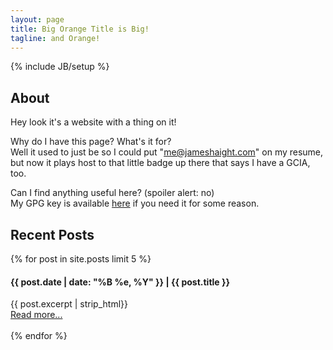 ```yaml
---
layout: page
title: Big Orange Title is Big!
tagline: and Orange!
---
```

{% include JB/setup %}

<div data-iframe-width="250" data-iframe-height="270" data-share-badge-id="d0b25cc0-980d-40fd-8765-b9183dcd24b2"></div>
  <script type="text/javascript">
    (function() {
      var s = document.createElement('script');
      s.type = 'text/javascript';
      s.async = true;
      s.src = '//www.youracclaim.com/assets/utilities/embed.js';
      var o = document.getElementsByTagName('script')[0];
      o.parentNode.insertBefore(s, o);
      })();
  </script>
<div data-iframe-width="250" data-iframe-height="270" data-share-badge-id="3f1de2a6-9de7-48af-89c5-d9eaa839058f"></div>
  <script type="text/javascript">
    (function() {
      var s = document.createElement('script');
      s.type = 'text/javascript';
      s.async = true;
      s.src = '//cdn.youracclaim.com/assets/utilities/embed.js';
      var o = document.getElementsByTagName('script')[0];
      o.parentNode.insertBefore(s, o);
      })();
  </script>

  
## About

Hey look it's a website with a thing on it!

Why do I have this page? What's it for?  
Well it used to just be so I could put "me@jameshaight.com" on my resume, but now it plays host to that little badge up there that says I have a GCIA, too.  

Can I find anything useful here? (spoiler alert: no)  
My GPG key is available [here](https://keybase.io/jhaight/key.asc) if you need it for some reason.

## Recent Posts
{% for post in site.posts limit 5 %}
#### {{ post.date | date: "%B %e, %Y" }} | {{ post.title }}
{{ post.excerpt | strip_html}}<br>
            <a href="{{ post.url }}">Read more...</a><br><br>
{% endfor %}


